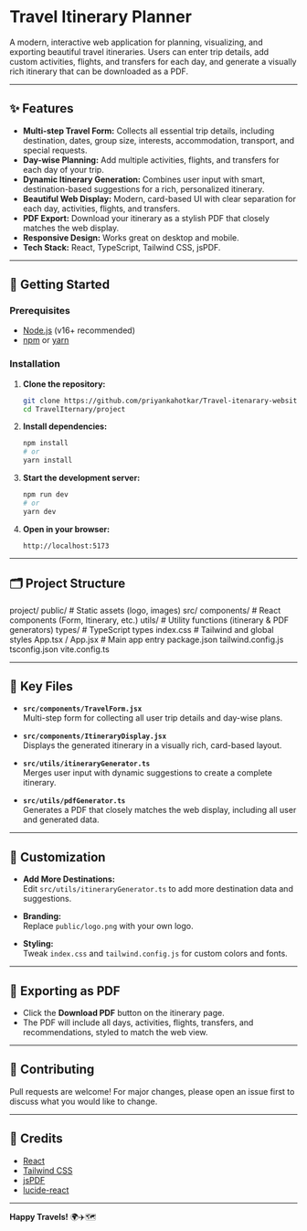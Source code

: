 # Travel Itinerary Planner

A modern, interactive web application for planning, visualizing, and exporting beautiful travel itineraries. Users can enter trip details, add custom activities, flights, and transfers for each day, and generate a visually rich itinerary that can be downloaded as a PDF.

---

## ✨ Features

- **Multi-step Travel Form:** Collects all essential trip details, including destination, dates, group size, interests, accommodation, transport, and special requests.
- **Day-wise Planning:** Add multiple activities, flights, and transfers for each day of your trip.
- **Dynamic Itinerary Generation:** Combines user input with smart, destination-based suggestions for a rich, personalized itinerary.
- **Beautiful Web Display:** Modern, card-based UI with clear separation for each day, activities, flights, and transfers.
- **PDF Export:** Download your itinerary as a stylish PDF that closely matches the web display.
- **Responsive Design:** Works great on desktop and mobile.
- **Tech Stack:** React, TypeScript, Tailwind CSS, jsPDF.

---

## 🚀 Getting Started

### Prerequisites

- [Node.js](https://nodejs.org/) (v16+ recommended)
- [npm](https://www.npmjs.com/) or [yarn](https://yarnpkg.com/)

### Installation

1. **Clone the repository:**
   ```bash
   git clone https://github.com/priyankahotkar/Travel-itenarary-website.git
   cd TravelIternary/project
   ```

2. **Install dependencies:**
   ```bash
   npm install
   # or
   yarn install
   ```

3. **Start the development server:**
   ```bash
   npm run dev
   # or
   yarn dev
   ```

4. **Open in your browser:**
   ```
   http://localhost:5173
   ```

---

## 🗂️ Project Structure
project/
public/ # Static assets (logo, images)
src/
components/ # React components (Form, Itinerary, etc.)
utils/ # Utility functions (itinerary & PDF generators)
types/ # TypeScript types
index.css # Tailwind and global styles
App.tsx / App.jsx # Main app entry
package.json
tailwind.config.js
tsconfig.json
vite.config.ts


---

## 📁 Key Files

- **`src/components/TravelForm.jsx`**  
  Multi-step form for collecting all user trip details and day-wise plans.

- **`src/components/ItineraryDisplay.jsx`**  
  Displays the generated itinerary in a visually rich, card-based layout.

- **`src/utils/itineraryGenerator.ts`**  
  Merges user input with dynamic suggestions to create a complete itinerary.

- **`src/utils/pdfGenerator.ts`**  
  Generates a PDF that closely matches the web display, including all user and generated data.

---

## 🎨 Customization

- **Add More Destinations:**  
  Edit `src/utils/itineraryGenerator.ts` to add more destination data and suggestions.

- **Branding:**  
  Replace `public/logo.png` with your own logo.

- **Styling:**  
  Tweak `index.css` and `tailwind.config.js` for custom colors and fonts.

---

## 📄 Exporting as PDF

- Click the **Download PDF** button on the itinerary page.
- The PDF will include all days, activities, flights, transfers, and recommendations, styled to match the web view.

---

## 🤝 Contributing

Pull requests are welcome! For major changes, please open an issue first to discuss what you would like to change.

---

## 🙏 Credits

- [React](https://reactjs.org/)
- [Tailwind CSS](https://tailwindcss.com/)
- [jsPDF](https://github.com/parallax/jsPDF)
- [lucide-react](https://lucide.dev/)

---

**Happy Travels!** 🌍✈️🗺️
